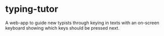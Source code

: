 # typing-tutor

A web-app to guide new typists through keying in texts with an on-screen
keyboard showing which keys should be pressed next.
